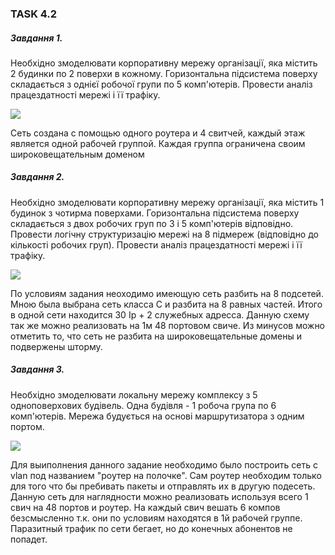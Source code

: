 ### TASK 4.2
##### Завдання 1.

Необхідно змоделювати корпоративну мережу організації, яка містить 2 будинки по 2 поверхи в кожному. Горизонтальна підсистема поверху складається з однієї робочої групи по 5 комп'ютерів.
Провести аналіз працездатності мережі і її трафіку.

![ ](/home/user/DevOps_online_Dnipro_2020Q4/m4/task4.2/images/task4.2_01.jpg  "1")

Сеть создана с помощью одного роутера и 4 свитчей, каждый этаж является одной рабочей группой. Каждая группа ограничена своим широковещательным доменом

##### Завдання 2.
Необхідно змоделювати корпоративну мережу організації, яка містить 1 будинок з чотирма поверхами. Горизонтальна підсистема поверху складається з двох робочих груп по 3 і 5 комп'ютерів відповідно. Провести логічну структуризацію мережі на 8 підмереж (відповідно до кількості робочих груп). Провести аналіз працездатності мережі і її трафіку.

![ ](/home/user/DevOps_online_Dnipro_2020Q4/m4/task4.2/images/task4.2_02.jpg  "2")

По условиям задания неоходимо имеющую сеть разбить на 8 подсетей. Мною была выбрана сеть класса С и разбита на 8 равных частей. Итого в одной сети находится 30 Ip + 2 служебных адресса. Данную схему так же можно реализовать на 1м 48 портовом свиче. Из минусов можно отметить то, что сеть не разбита на широковещательные домены и подвержены шторму.

##### Завдання 3.

Необхідно змоделювати локальну мережу комплексу з 5 одноповерхових будівель. Одна будівля - 1 робоча група по 6 комп'ютерів. Мережа будується на основі маршрутизатора з одним портом.

![ ](/home/user/DevOps_online_Dnipro_2020Q4/m4/task4.2/images/task4.2_03.jpg  "3")

Для выиполнения данного задание необходимо было построить сеть с vlan под названием "роутер на полочке". Cам роутер необходим только для того что бы пребивать пакеты и отправлять их в другую подесеть.  Данную сеть для наглядности можно реализовать используя всего 1 свич на 48 портов и роутер. На каждый свич вешать 6 компов безсмысленно т.к. они по условиям находятся в 1й рабочей группе. Паразитный трафик по сети бегает, но до конечных абонентов не попадет.